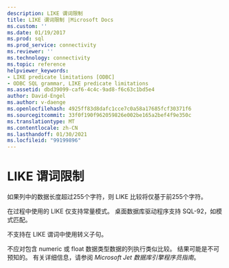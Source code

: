 ```yaml
---
description: LIKE 谓词限制
title: LIKE 谓词限制 |Microsoft Docs
ms.custom: ''
ms.date: 01/19/2017
ms.prod: sql
ms.prod_service: connectivity
ms.reviewer: ''
ms.technology: connectivity
ms.topic: reference
helpviewer_keywords:
- LIKE predicate limitations [ODBC]
- ODBC SQL grammar, LIKE predicate limitations
ms.assetid: dbd39099-caf6-4c4c-9ad8-f6c63c1bd5e4
author: David-Engel
ms.author: v-daenge
ms.openlocfilehash: 4925ff83d8dafc1cce7c0a58a17685fcf30371f6
ms.sourcegitcommit: 33f0f190f962059826e002be165a2bef4f9e350c
ms.translationtype: MT
ms.contentlocale: zh-CN
ms.lasthandoff: 01/30/2021
ms.locfileid: "99199896"
---
```

# <a name="like-predicate-limitations"></a>LIKE 谓词限制
如果列中的数据长度超过255个字符，则 LIKE 比较将仅基于前255个字符。  
  
 在过程中使用的 LIKE 仅支持常量模式。 桌面数据库驱动程序支持 SQL-92，如模式匹配。  
  
 不支持在 LIKE 谓词中使用转义子句。  
  
 不应对包含 numeric 或 float 数据类型数据的列执行类似比较。 结果可能是不可预知的。 有关详细信息，请参阅 *Microsoft Jet 数据库引擎程序员指南*。
